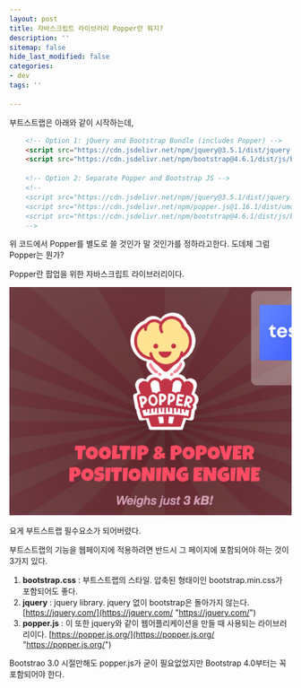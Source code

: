 ```yaml
---
layout: post
title: 자바스크립트 라이브러리 Popper란 뭐지?
description: ''
sitemap: false
hide_last_modified: false
categories:
- dev
tags: ''

---
```

부트스트랩은 아래와 같이 시작하는데,

```html
    <!-- Option 1: jQuery and Bootstrap Bundle (includes Popper) -->
    <script src="https://cdn.jsdelivr.net/npm/jquery@3.5.1/dist/jquery.slim.min.js" integrity="sha384-DfXdz2htPH0lsSSs5nCTpuj/zy4C+OGpamoFVy38MVBnE+IbbVYUew+OrCXaRkfj" crossorigin="anonymous"></script>
    <script src="https://cdn.jsdelivr.net/npm/bootstrap@4.6.1/dist/js/bootstrap.bundle.min.js" integrity="sha384-fQybjgWLrvvRgtW6bFlB7jaZrFsaBXjsOMm/tB9LTS58ONXgqbR9W8oWht/amnpF" crossorigin="anonymous"></script>

    <!-- Option 2: Separate Popper and Bootstrap JS -->
    <!--
    <script src="https://cdn.jsdelivr.net/npm/jquery@3.5.1/dist/jquery.slim.min.js" integrity="sha384-DfXdz2htPH0lsSSs5nCTpuj/zy4C+OGpamoFVy38MVBnE+IbbVYUew+OrCXaRkfj" crossorigin="anonymous"></script>
    <script src="https://cdn.jsdelivr.net/npm/popper.js@1.16.1/dist/umd/popper.min.js" integrity="sha384-9/reFTGAW83EW2RDu2S0VKaIzap3H66lZH81PoYlFhbGU+6BZp6G7niu735Sk7lN" crossorigin="anonymous"></script>
    <script src="https://cdn.jsdelivr.net/npm/bootstrap@4.6.1/dist/js/bootstrap.min.js" integrity="sha384-VHvPCCyXqtD5DqJeNxl2dtTyhF78xXNXdkwX1CZeRusQfRKp+tA7hAShOK/B/fQ2" crossorigin="anonymous"></script>
    -->
```

위 코드에서 Popper를 별도로 쓸 것인가 말 것인가를 정하라고한다.
도데체 그럼 Popper는 뭔가?

Popper란 팝업을 위한 자바스크립트 라이브러리이다.

![](/uploads/screen-shot-2022-05-15-at-11-41-14-am.png)

요게 부트스트랩 필수요소가 되어버렸다.

부트스트랩의 기능을 웹페이지에 적용하려면 반드시 그 페이지에 포함되어야 하는 것이 3가지 있다.

1. **bootstrap.css** : 부트스트랩의 스타일. 압축된 형태이인 bootstrap.min.css가 포함되어도 좋다.
2. **jquery** : jquery library. jquery 없이 bootstrap은 돌아가지 않는다. [https://jquery.com/](https://jquery.com/ "https://jquery.com/")
3. **popper.js** : 이 또한 jquery와 같이 웹어플리케이션을 만들 때 사용되는 라이브러리이다. [https://popper.js.org/](https://popper.js.org/ "https://popper.js.org/")

Bootstrao 3.0 시절만해도 popper.js가 굳이 필요없었지만 Bootstrap 4.0부터는 꼭 포함되어야 한다.